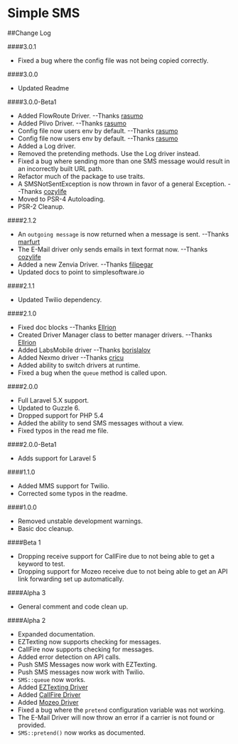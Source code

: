 Simple SMS
==========

##Change Log

####3.0.1
* Fixed a bug where the config file was not being copied correctly.

####3.0.0
* Updated Readme

####3.0.0-Beta1
* Added FlowRoute Driver. --Thanks [rasumo](https://github.com/rasumo)
* Added Plivo Driver. --Thanks [rasumo](https://github.com/rasumo)
* Config file now users env by default. --Thanks [rasumo](https://github.com/rasumo)
* Config file now users env by default. --Thanks [rasumo](https://github.com/rasumo)
* Added a Log driver.
* Removed the pretending methods.  Use the Log driver instead.
* Fixed a bug where sending more than one SMS message would result in an incorrectly built URL path.
* Refactor much of the package to use traits.
* A SMSNotSentException is now thrown in favor of a general Exception. --Thanks [cozylife](https://github.com/cozylife)
* Moved to PSR-4 Autoloading.
* PSR-2 Cleanup.

####2.1.2
* An `outgoing message` is now returned when a message is sent. --Thanks [marfurt](https://github.com/marfurt)
* The E-Mail driver only sends emails in text format now.  --Thanks [cozylife](https://github.com/cozylife)
* Added a new Zenvia Driver.  --Thanks [filipegar](https://github.com/filipegar)
* Updated docs to point to simplesoftware.io

####2.1.1
* Updated Twilio dependency.

####2.1.0
* Fixed doc blocks --Thanks [Ellrion](https://github.com/Ellrion)
* Created Driver Manager class to better manager drivers. --Thanks [Ellrion](https://github.com/Ellrion)
* Added LabsMobile driver --Thanks [borislalov](https://github.com/borislalov)
* Added Nexmo driver --Thanks [cricu](https://github.com/cricu)
* Added ability to switch drivers at runtime.
* Fixed a bug when the `queue` method is called upon.

####2.0.0
* Full Laravel 5.X support.
* Updated to Guzzle 6.
* Dropped support for PHP 5.4
* Added the ability to send SMS messages without a view.
* Fixed typos in the read me file.

####2.0.0-Beta1
* Adds support for Laravel 5

####1.1.0
* Added MMS support for Twilio.
* Corrected some typos in the readme.

####1.0.0
* Removed unstable development warnings.
* Basic doc cleanup.

####Beta 1
* Dropping receive support for CallFire due to not being able to get a keyword to test.
* Dropping support for Mozeo receive due to not being able to get an API link forwarding set up automatically.

####Alpha 3
* General comment and code clean up.

####Alpha 2
* Expanded documentation.
* EZTexting now supports checking for messages.
* CallFire now supports checking for messages.
* Added error detection on API calls.
* Push SMS Messages now work with EZTexting.
* Push SMS messages now work with Twilio.
* `SMS::queue` now works.
* Added [EZTexting Driver](https://www.eztexting.com/)
* Added [CallFire Driver](https://www.callfire.com/)
* Added [Mozeo Driver](https://www.mozeo.com/)
* Fixed a bug where the `pretend` configuration variable was not working.
* The E-Mail Driver will now throw an error if a carrier is not found or provided.
* `SMS::pretend()` now works as documented.
